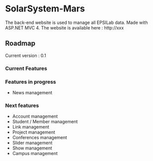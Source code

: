 SolarSystem-Mars
================

The back-end website is used to manage all EPSILab data. Made with ASP.NET MVC 4.
The website is available here : http://xxx

## Roadmap

Current version : 0.1

### Current Features

### Features in progress

- News management

### Next features

- Account management
- Student / Member management
- Link management
- Project management
- Conferences management
- Slider management
- Show management
- Campus management
